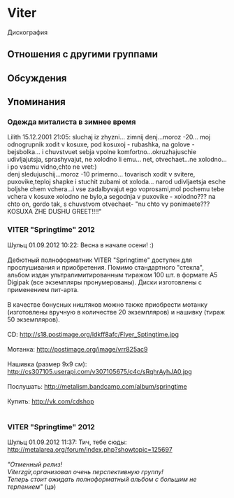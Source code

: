 # Viter

Дискография

## Отношения с другими группами


## Обсуждения


## Упоминания

### Одежда миталиста в зимнее время

Lilith 15.12.2001 21:05:
sluchaj iz zhyzni...  zimnij denj...moroz -20... moj odnogrupnik xodit v kosuxe, pod kosuxoj - rubashka, na golove - bejsbolka... i chuvstvuet sebja vpolne komfortno...okruzhajuschie udivljajutsja, sprashyvajut, ne xolodno li emu... net, otvechaet...ne xolodno... i po vsemu vidno,chto ne vret:)<BR>denj sledujuschij...moroz -10 primerno... tovarisch xodit v svitere, puxovike,teploj shapke i stuchit zubami ot xoloda... narod udivljaetsja esche boljshe chem vchera...i vse zadalbyvajut ego voprosami,mol pochemu tebe vchera v kosuxe xolodno ne bylo,a segodnja v puxovike - xolodno???  na chto on, gordo tak, s chuvstvom otvechaet- "nu chto vy ponimaete??? KOSUXA ZHE DUSHU GREET!!!!"

### VITER &quot;Springtime&quot; 2012

Шульц 01.09.2012 10:22:
Весна в начале осени! :)<BR><BR>Дебютный полноформатник VITER "Springtime" доступен для прослушивания и приобретения. Помимо стандартного "стекла", альбом издан ультралимитированным тиражом 100 шт. в формате А5 Digipak (все экземпляры пронумерованы). Диски изготовлены с применением пит-арта.<BR><BR>В качестве бонусных ништяков можно также приобрести мотанку (изготовлены вручную в количестве 20 экземпляров) и нашивку (тираж 50 экземпляров).<BR><BR>CD: <A HREF="http://s18.postimage.org/ldkff8afc/Flyer_Sptingtime.jpg" TARGET="_blank">http://s18.postimage.org/ldkff8afc/Flyer_Sptingtime.jpg</A><BR><BR>Мотанка: <A HREF="http://postimage.org/image/vrr825ac9" TARGET="_blank">http://postimage.org/image/vrr825ac9</A><BR><BR>Нашивка (размер 9х9 см): <A HREF="http://cs307105.userapi.com/v307105675/c4c/sRqhrAyhJA0.jpg" TARGET="_blank">http://cs307105.userapi.com/v307105675/c4c/sRqhrAyhJA0.jpg</A><BR><BR>Послушать: <A HREF="http://metalism.bandcamp.com/album/springtime" TARGET="_blank">http://metalism.bandcamp.com/album/springtime</A><BR><BR>Купить: <A HREF="http://vk.com/cdshop" TARGET="_blank">http://vk.com/cdshop</A><BR><BR>

### VITER &quot;Springtime&quot; 2012

Шульц 01.09.2012 11:37:
Тич, тебе сюды: <A HREF="http://metalarea.org/forum/index.php?showtopic=125697" TARGET="_blank">http://metalarea.org/forum/index.php?showtopic=125697</A><BR><BR><I>"Отменный релиз!<BR>Viterzgir,организовал очень перспективную группу!<BR>Теперь стоит ожидать полноформатный альбом с большим не терпением"</I> (цэ)

